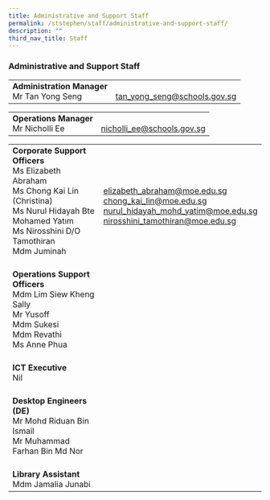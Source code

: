```yaml
---
title: Administrative and Support Staff
permalink: /ststephen/staff/administrative-and-support-staff/
description: ""
third_nav_title: Staff
---
```

### Administrative and Support Staff

|  	|  	|
|---|---|
|**Administration Manager**<br>Mr Tan Yong Seng <br>|<br>tan_yong_seng@schools.gov.sg<br>|   |

|  	|  	|
|---|---|
|**Operations Manager**<br>Mr Nicholli Ee<br>| <br> nicholli_ee@schools.gov.sg<br>|   |

|  	|  	|
|---|---|
|**Corporate Support Officers**<br>Ms Elizabeth Abraham<br>Ms Chong Kai Lin (Christina)<br>Ms Nurul Hidayah Bte Mohamed Yatım <br>Ms Nirosshini D/O Tamothiran<br>Mdm Juminah<br><br>| <br>elizabeth_abraham@moe.edu.sg<br>chong_kai_lin@moe.edu.sg <br>nurul_hidayah_mohd_yatim@moe.edu.sg 	<br> 	nirosshini_tamothiran@moe.edu.sg<br><br>|   |
| **Operations Support Officers**<br>Mdm Lim Siew Kheng Sally<br>Mr Yusoff<br>Mdm Sukesi<br>Mdm Revathi<br>Ms Anne Phua<br><br>| |
| **ICT Executive**<br>Nil<br><br>|  	|
| **Desktop Engineers (DE)**<br>Mr Mohd Riduan Bin Ismail<br>Mr Muhammad Farhan Bin Md Nor <br><br>|  	|
| **Library Assistant**<br>Mdm Jamalia Junabi 	|  	|